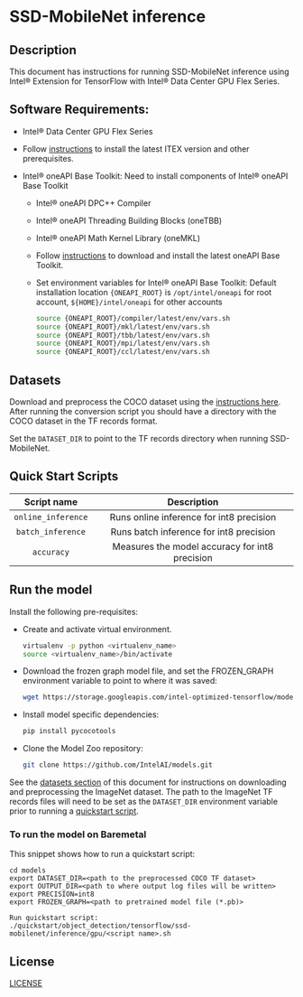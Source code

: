 <!--- 0. Title -->
# SSD-MobileNet inference

<!-- 10. Description -->
## Description

This document has instructions for running SSD-MobileNet inference using
Intel® Extension for TensorFlow with Intel® Data Center GPU Flex Series.

<!--- 20. GPU Setup -->
## Software Requirements:
- Intel® Data Center GPU Flex Series
- Follow [instructions](https://intel.github.io/intel-extension-for-tensorflow/latest/get_started.html) to install the latest ITEX version and other prerequisites.

- Intel® oneAPI Base Toolkit: Need to install components of Intel® oneAPI Base Toolkit
  - Intel® oneAPI DPC++ Compiler
  - Intel® oneAPI Threading Building Blocks (oneTBB)
  - Intel® oneAPI Math Kernel Library (oneMKL)
  - Follow [instructions](https://www.intel.com/content/www/us/en/developer/tools/oneapi/base-toolkit-download.html?operatingsystem=linux&distributions=offline) to download and install the latest oneAPI Base Toolkit.

  - Set environment variables for Intel® oneAPI Base Toolkit: 
    Default installation location `{ONEAPI_ROOT}` is `/opt/intel/oneapi` for root account, `${HOME}/intel/oneapi` for other accounts
    ```bash
    source {ONEAPI_ROOT}/compiler/latest/env/vars.sh
    source {ONEAPI_ROOT}/mkl/latest/env/vars.sh
    source {ONEAPI_ROOT}/tbb/latest/env/vars.sh
    source {ONEAPI_ROOT}/mpi/latest/env/vars.sh
    source {ONEAPI_ROOT}/ccl/latest/env/vars.sh
    ```

<!--- 30. Datasets -->
## Datasets

Download and preprocess the COCO dataset using the [instructions here](https://github.com/IntelAI/models/blob/master/datasets/coco/README.md).
After running the conversion script you should have a directory with the
COCO dataset in the TF records format.

Set the `DATASET_DIR` to point to the TF records directory when running SSD-MobileNet.

<!--- 40. Quick Start Scripts -->
## Quick Start Scripts

| Script name | Description |
|:-------------:|:-------------:|
| `online_inference` | Runs online inference for int8 precision | 
| `batch_inference` | Runs batch inference for int8 precision |
| `accuracy` | Measures the model accuracy for int8 precision |

<!--- 50. Baremetal -->
## Run the model
Install the following pre-requisites:
* Create and activate virtual environment.
  ```bash
  virtualenv -p python <virtualenv_name>
  source <virtualenv_name>/bin/activate
  ```
* Download the frozen graph model file, and set the FROZEN_GRAPH environment variable to point to where it was saved:
  ```bash
  wget https://storage.googleapis.com/intel-optimized-tensorflow/models/gpu/ssd_mobilenet_v1_int8_itex.pb
  ```
* Install model specific dependencies:
  ```bash
  pip install pycocotools
  ```
* Clone the Model Zoo repository:
  ```bash
  git clone https://github.com/IntelAI/models.git
  ```

See the [datasets section](#datasets) of this document for instructions on
downloading and preprocessing the ImageNet dataset. The path to the ImageNet
TF records files will need to be set as the `DATASET_DIR` environment variable
prior to running a [quickstart script](#quick-start-scripts).

### To run the model on Baremetal
This snippet shows how to run a quickstart script:
```
cd models
export DATASET_DIR=<path to the preprocessed COCO TF dataset>
export OUTPUT_DIR=<path to where output log files will be written>
export PRECISION=int8
export FROZEN_GRAPH=<path to pretrained model file (*.pb)>

Run quickstart script:
./quickstart/object_detection/tensorflow/ssd-mobilenet/inference/gpu/<script name>.sh
```
<!--- 80. License -->
## License

[LICENSE](/LICENSE)

